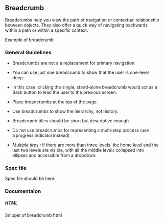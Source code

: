 ## Breadcrumb

Breadcrumbs help you view the path of navigation or contextual relationship between objects. They also offer a quick way of navigating backwards within a path or within a specific context.

Example of breadcrumb

### General Guidelines

- Breadcrumbs are not a a replacement for primary navigation.

- You can use just one breadcrumb to show that the user is one-level deep.

- In this case, clicking the single, stand-alone breadcrumb would act as a Back button to lead the user to the previous screen.

- Place breadcrumbs at the top of the page.

- Use breadcrumbs to show the hierarchy, not history.

- Breadcrumb titles should be short but descriptive enough

- Do not use breadcrumbs for representing a multi-step process (use a progress indicator instead).

- _Multiple tires :_ If there are more than three levels, the home level and the last two levels are visible, with all the middle levels collapsed into ellipses and accessible from a dropdown.

### Spec file

Spec file should be here.

### Documentaion

##### HTML

Snippet of breadcrumb html
